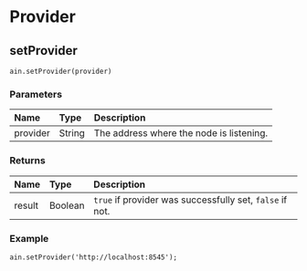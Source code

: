 # Provider

## setProvider

```text
ain.setProvider(provider)
```

### Parameters

| Name | Type | Description |
| :--- | :--- | :--- |
| provider | String | The address where the node is listening. |

### Returns

| Name | Type | Description |
| :--- | :--- | :--- |
| result | Boolean | `true` if provider was successfully set, `false` if not. |

### Example

```text
ain.setProvider('http://localhost:8545');
```


